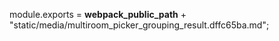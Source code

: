 module.exports = __webpack_public_path__ + "static/media/multiroom_picker_grouping_result.dffc65ba.md";